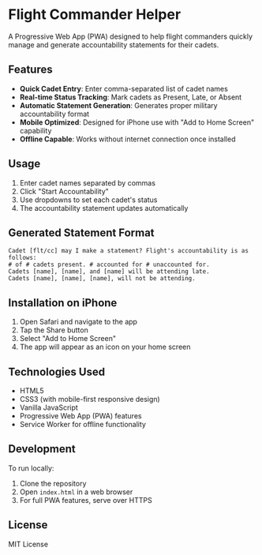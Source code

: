 # Flight Commander Helper

A Progressive Web App (PWA) designed to help flight commanders quickly manage and generate accountability statements for their cadets.

## Features

- **Quick Cadet Entry**: Enter comma-separated list of cadet names
- **Real-time Status Tracking**: Mark cadets as Present, Late, or Absent
- **Automatic Statement Generation**: Generates proper military accountability format
- **Mobile Optimized**: Designed for iPhone use with "Add to Home Screen" capability
- **Offline Capable**: Works without internet connection once installed

## Usage

1. Enter cadet names separated by commas
2. Click "Start Accountability"
3. Use dropdowns to set each cadet's status
4. The accountability statement updates automatically

## Generated Statement Format

```
Cadet [flt/cc] may I make a statement? Flight's accountability is as follows: 
# of # cadets present. # accounted for # unaccounted for. 
Cadets [name], [name], and [name] will be attending late. 
Cadets [name], [name], [name], will not be attending.
```

## Installation on iPhone

1. Open Safari and navigate to the app
2. Tap the Share button
3. Select "Add to Home Screen"
4. The app will appear as an icon on your home screen

## Technologies Used

- HTML5
- CSS3 (with mobile-first responsive design)
- Vanilla JavaScript
- Progressive Web App (PWA) features
- Service Worker for offline functionality

## Development

To run locally:
1. Clone the repository
2. Open `index.html` in a web browser
3. For full PWA features, serve over HTTPS

## License

MIT License